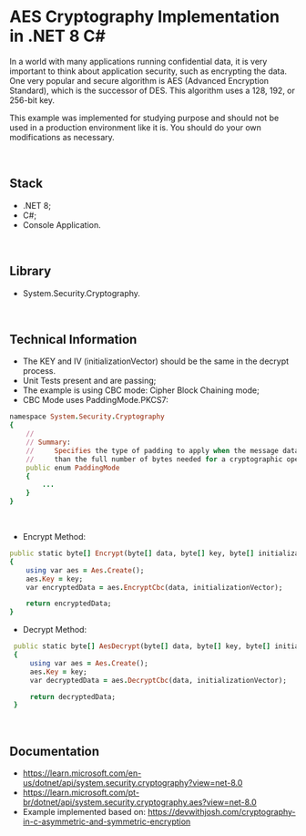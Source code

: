# AES Cryptography Implementation in .NET 8 C#
<p>
  In a world with many applications running confidential data, 
  it is very important to think about application security, such as encrypting the data.
  One very popular and secure algorithm is AES (Advanced Encryption Standard), 
  which is the successor of DES. This algorithm uses a 128, 192, or 256-bit key.
</p>

<p>
  This example was implemented for studying purpose and should not be used in
  a production environment like it is. You should do your own modifications as necessary.
</p>

<br>

## Stack
* .NET 8;
* C#;
* Console Application.

<br>

## Library
* System.Security.Cryptography.

<br>

## Technical Information
* The KEY and IV (initializationVector) should be the same in the decrypt process.
* Unit Tests present and are passing;
* The example is using CBC mode: Cipher Block Chaining mode;
* CBC Mode uses PaddingMode.PKCS7:

```ruby
namespace System.Security.Cryptography
{
    //
    // Summary:
    //     Specifies the type of padding to apply when the message data block is shorter
    //     than the full number of bytes needed for a cryptographic operation.
    public enum PaddingMode
    {
        ...
    }
}
```

<br>

* Encrypt Method:
  
```ruby
public static byte[] Encrypt(byte[] data, byte[] key, byte[] initializationVector)
{
    using var aes = Aes.Create();
    aes.Key = key;
    var encryptedData = aes.EncryptCbc(data, initializationVector);

    return encryptedData;
}
```

* Decrypt Method:
```ruby
 public static byte[] AesDecrypt(byte[] data, byte[] key, byte[] initializationVector)
 {
     using var aes = Aes.Create();
     aes.Key = key;
     var decryptedData = aes.DecryptCbc(data, initializationVector);

     return decryptedData;
 }
```

<br>


## Documentation
* https://learn.microsoft.com/en-us/dotnet/api/system.security.cryptography?view=net-8.0
* https://learn.microsoft.com/pt-br/dotnet/api/system.security.cryptography.aes?view=net-8.0
* Example implemented based on: https://devwithjosh.com/cryptography-in-c-asymmetric-and-symmetric-encryption

